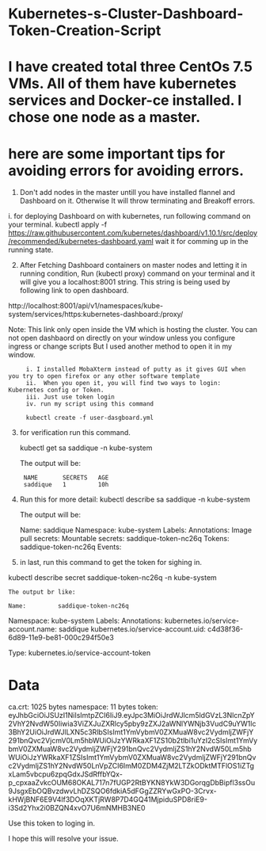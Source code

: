 # Kubernetes-s-Cluster-Dashboard-Token-Creation-Script
# I have created total three CentOs 7.5 VMs. All of them have kubernetes services and Docker-ce installed. I chose one node as a master.
# here are some important tips for avoiding errors for avoiding errors.

1. Don't add nodes in the master untill you have installed flannel and Dashboard on it. Otherwise It will throw terminating and Breakoff errors.
 
 i. for deploying Dashboard on with kubernetes, run following command on your terminal.
      kubectl apply -f https://raw.githubusercontent.com/kubernetes/dashboard/v1.10.1/src/deploy/recommended/kubernetes-dashboard.yaml
 wait it for comming up in the running state.
 
 2. After Fetching Dashboard containers on master nodes and letting it in running condition, Run (kubectl proxy)  command on your terminal and it will give you 
   a localhost:8001 string. This string is being used by following link to open dashboard.
   
   http://localhost:8001/api/v1/namespaces/kube-system/services/https:kubernetes-dashboard:/proxy/
   
   Note: This link only open inside the VM which is hosting the cluster. You can not open dashbaord on directly on your window unless you configure
         ingress or change scripts But I used another method to open it in my window.
        
         i. I installed MobaXterm instead of putty as it gives GUI when you try to open firefox or any other software template
         ii.  When you open it, you will find two ways to login: Kubernetes config or Token.
         iii. Just use token login
         iv. run my script using this command
           
         kubectl create -f user-dasgboard.yml
         
   3. for verification run this command.
       
        kubectl get sa saddique  -n kube-system
        
        The output will be:
          
           NAME       SECRETS   AGE
           saddique   1         10h 
   4.   Run this for more detail:
        kubectl describe sa saddique  -n kube-system
        
        The output will be:
        
         Name:                saddique
         Namespace:           kube-system
          Labels:              <none>
          Annotations:         <none>
          Image pull secrets:  <none>
          Mountable secrets:   saddique-token-nc26q
          Tokens:              saddique-token-nc26q
           Events:              <none>
           
   5. in last, run this command to get the token for sighing in.
   
   kubectl describe secret  saddique-token-nc26q -n kube-system
   
    The output br like:
    
    Name:         saddique-token-nc26q
Namespace:    kube-system
Labels:       <none>
Annotations:  kubernetes.io/service-account.name: saddique
              kubernetes.io/service-account.uid: c4d38f36-6d89-11e9-be81-000c294f50e3

Type:  kubernetes.io/service-account-token

Data
====
ca.crt:     1025 bytes
namespace:  11 bytes
token:      eyJhbGciOiJSUzI1NiIsImtpZCI6IiJ9.eyJpc3MiOiJrdWJlcm5ldGVzL3NlcnZpY2VhY2NvdW50Iiwia3ViZXJuZXRlcy5pby9zZXJ2aWNlYWNjb3VudC9uYW1lc3BhY2UiOiJrdWJlLXN5c3RlbSIsImt1YmVybmV0ZXMuaW8vc2VydmljZWFjY291bnQvc2VjcmV0Lm5hbWUiOiJzYWRkaXF1ZS10b2tlbi1uYzI2cSIsImt1YmVybmV0ZXMuaW8vc2VydmljZWFjY291bnQvc2VydmljZS1hY2NvdW50Lm5hbWUiOiJzYWRkaXF1ZSIsImt1YmVybmV0ZXMuaW8vc2VydmljZWFjY291bnQvc2VydmljZS1hY2NvdW50LnVpZCI6ImM0ZDM4ZjM2LTZkODktMTFlOS1iZTgxLam5vbcpu6zpqGdxJSdRffbYQx-p_cpxaaZvkcOUM68OKAL717n7fUGP2RtBYKN8YkW3DGorqgDbBipfl3ssOu9JsgxEbOQBvzdwvLhDZSQO6fdkiA5dFGgZZRYwGxPO-3Crvx-kHWjBNF6E9V4lf3DOqXKTjRW8P7D4GQ41MjpiduSPD8riE9-i3Sd2Yhx2i0BZQN4xvO7U6mNMHB3NE0

Use this token to loging in.

I hope this will resolve your issue.
